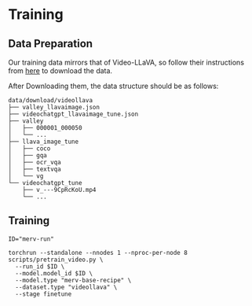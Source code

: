 # Training

## Data Preparation
Our training data mirrors that of Video-LLaVA, so follow their instructions from [here](https://github.com/PKU-YuanGroup/Video-LLaVA/blob/main/TRAIN_AND_VALIDATE.md) to download the data.

After Downloading them, the data structure should be as follows:

```Shell
data/download/videollava
├── valley_llavaimage.json
├── videochatgpt_llavaimage_tune.json
├── valley
│   ├── 000001_000050
│   └── ...
├── llava_image_tune
│   ├── coco
│   ├── gqa
│   ├── ocr_vqa
│   ├── textvqa
│   └── vg
└── videochatgpt_tune
    ├── v_---9CpRcKoU.mp4
    └── ...
```

## Training
```
ID="merv-run"

torchrun --standalone --nnodes 1 --nproc-per-node 8 scripts/pretrain_video.py \
  --run_id $ID \
  --model.model_id $ID \
  --model.type "merv-base-recipe" \
  --dataset.type "videollava" \
  --stage finetune 
```